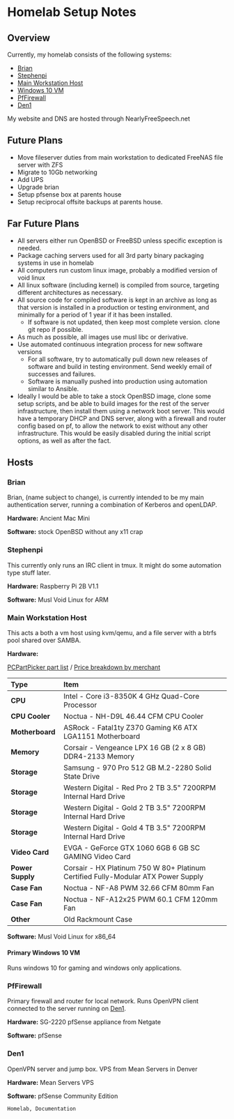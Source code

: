 <h1 id="top">Homelab Setup Notes</h1>


<h2 id="overview">Overview</h2>

Currently, my homelab consists of the following systems:

-   [Brian](#brian)
-   [Stephenpi](#stephenpi)
-   [Main Workstation Host](#ws-host)
-   [Windows 10 VM](#vm-win10)
-   [PfFirewall](#pffirewall)
-   [Den1](#den1)

My website and DNS are hosted through NearlyFreeSpeech.net

<h2 id="future-plans">Future Plans</h2>

-   Move fileserver duties from main workstation to dedicated FreeNAS file
server with ZFS
-   Migrate to 10Gb networking
-   Add UPS
-   Upgrade brian
-   Setup pfsense box at parents house
-   Setup reciprocal offsite backups at parents house.

<h2 id="far-future-plans">Far Future Plans</h2>

-   All servers either run OpenBSD or FreeBSD unless specific exception is
needed.
-   Package caching servers used for all 3rd party binary packaging systems in
use in homelab
-   All computers run custom linux image, probably a modified version of void
linux
-   All linux software (including kernel) is compiled from source, targeting
different architectures as necessary.
-   All source code for compiled software is kept in an archive as long as that
version is installed in a production or testing environment, and minimally for
a period of 1 year if it has been installed.
    -   If software is not updated, then keep most complete version. clone git
		repo if possible.
-   As much as possible, all images use musl libc or derivative.
-   Use automated continuous integration process for new software versions
    -   For all software, try to automatically pull down new releases of
		software and build in testing environment. Send weekly email of successes
		and failures.
    -   Software is manually pushed into production using automation similar to
		Ansible.
-   Ideally I would be able to take a stock OpenBSD image, clone some setup
scripts, and be able to build images for the rest of the server infrastructure,
then install them using a network boot server. This would have a temporary DHCP
and DNS server, along with a firewall and router config based on pf, to allow
the network to exist without any other infrastructure. This would be easily
disabled during the initial script options, as well as after the fact.

<h2 id="hosts">Hosts</h2>

<h3 id="brian">Brian</h3>

Brian, (name subject to change), is currently intended to be my main
authentication server, running a combination of Kerberos and openLDAP.

**Hardware:** Ancient Mac Mini

**Software:** stock OpenBSD without any x11 crap

<h3 id="stephenpi">Stephenpi</h3>

This currently only runs an IRC client in tmux. It might do some automation type
stuff later.

**Hardware:** Raspberry Pi 2B V1.1

**Software:** Musl Void Linux for ARM

<h3 id="ws-host">Main Workstation Host</h3>

This acts a both a vm host using kvm/qemu, and a file server with a btrfs pool
shared over SAMBA.

**Hardware:**

[PCPartPicker part list](https://pcpartpicker.com/list/zpwFbX) / [Price breakdown by merchant](https://pcpartpicker.com/list/zpwFbX/by_merchant/)

|Type|Item|
|:--------|:------------------------------------------------------------------|
| **CPU** |Intel - Core i3-8350K 4 GHz Quad-Core Processor|
| **CPU Cooler** |Noctua - NH-D9L 46.44 CFM CPU Cooler|
| **Motherboard** |ASRock - Fatal1ty Z370 Gaming K6 ATX LGA1151 Motherboard|
| **Memory** |Corsair - Vengeance LPX 16 GB (2 x 8 GB) DDR4-2133 Memory|
| **Storage** |Samsung - 970 Pro 512 GB M.2-2280 Solid State Drive|
| **Storage** |Western Digital - Red Pro 2 TB 3.5" 7200RPM Internal Hard Drive|
| **Storage** |Western Digital - Gold 2 TB 3.5" 7200RPM Internal Hard Drive|
| **Storage** |Western Digital - Gold 4 TB 3.5" 7200RPM Internal Hard Drive|
| **Video Card** |EVGA - GeForce GTX 1060 6GB 6 GB SC GAMING Video Card|
| **Power Supply** |Corsair - HX Platinum 750 W 80+ Platinum Certified Fully-Modular ATX Power Supply|
| **Case Fan** |Noctua - NF-A8 PWM 32.66 CFM 80mm Fan|
| **Case Fan** |Noctua - NF-A12x25 PWM 60.1 CFM 120mm Fan|
| **Other** |Old Rackmount Case|


**Software:** Musl Void Linux for x86_64

<h4 id="vm-win10">Primary Windows 10 VM</h4>

Runs windows 10 for gaming and windows only applications.

<h3 id="pffirewall">PfFirewall</h3>

Primary firewall and router for local network. Runs OpenVPN client connected to
the server running on [Den1](#den1).

**Hardware:** SG-2220 pfSense appliance from Netgate

**Software:** pfSense

<h3 id="den1">Den1</h3>

OpenVPN server and jump box. VPS from Mean Servers in Denver

**Hardware:** Mean Servers VPS

**Software:** pfSense Community Edition

```tags
Homelab, Documentation
```
